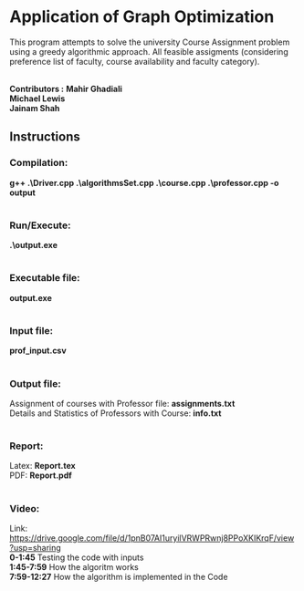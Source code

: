 # Application of Graph Optimization

This program attempts to solve the university Course Assignment problem using a greedy algorithmic approach. All feasible assigments (considering preference list of faculty, course availability and faculty category). <br><br>

**Contributors :**
**Mahir Ghadiali**<br>
**Michael Lewis**<br>
**Jainam Shah**<br>


## Instructions 

### Compilation:
**g++ .\Driver.cpp .\algorithmsSet.cpp .\course.cpp .\professor.cpp -o output**
#
### Run/Execute:   
**.\output.exe**
#
### Executable file: 
**output.exe**
#
### Input file:  
**prof_input.csv**
#

### Output file: 
Assignment of courses with Professor file: **assignments.txt**<br>
Details and Statistics of Professors with Course:  **info.txt**<br>
#

### Report: 
Latex: **Report.tex**<br>
PDF: **Report.pdf**
#
### Video: <br>
Link:  https://drive.google.com/file/d/1pnB07AI1uryilVRWPRwnj8PPoXKIKrqF/view?usp=sharing <br>
**0-1:45** Testing the code with inputs<br>
**1:45-7:59** How the algoritm works<br>
**7:59-12:27** How the algorithm is implemented in the Code<br>
#
